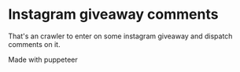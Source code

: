 # Instagram giveaway comments
That's an crawler to enter on some instagram giveaway and dispatch comments on it.

Made with puppeteer
